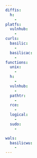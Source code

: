```yaml
---
diffis:
  h:
    -
platfs:
  vulnhub:
    -
curls:
  basilic:
    -
  basilicac:
    -
functions:
  unix:
    -
  h:
    -
  vulnhub:
    -
  pathtr:
    -
  rce:
    -
  logical:
    -
  sudo:
    -

wals:
  basilicwu:
    -
---
```

